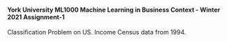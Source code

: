 #### York University ML1000 Machine Learning in Business Context - Winter 2021 Assignment-1

Classification Problem on US. Income Census data from 1994.  
